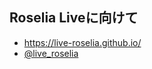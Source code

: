 ## Roselia Liveに向けて
* https://live-roselia.github.io/
* [@live_roselia](https://twitter.com/live_roselia)
